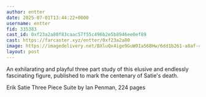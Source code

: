 ```yaml
---
author: entter
date: 2025-07-01T13:44:22+0000
username: entter
fid: 335383
cast_id: 0xf23a2a80f83caac57f55c496b2e5b8946ee0ef89
cast: https://farcaster.xyz/entter/0xf23a2a80
image: https://imagedelivery.net/BXluQx4ige9GuW0Ia56BHw/6dd1b261-a8af-42a3-eb3c-52082f56cf00/original
layout: post
---
```

An exhilarating and playful three part study of this elusive and endlessly fascinating figure, published to mark the centenary of Satie's death.   
  
Erik Satie Three Piece Suite by Ian Penman, 224 pages  

<img src='https://imagedelivery.net/BXluQx4ige9GuW0Ia56BHw/6dd1b261-a8af-42a3-eb3c-52082f56cf00/original' alt='' referrerpolicy='no-referrer'/>